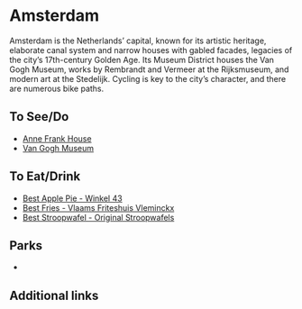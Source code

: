 # Amsterdam

Amsterdam is the Netherlands’ capital, known for its artistic heritage, elaborate canal system and narrow houses with gabled facades, legacies of the city’s 17th-century Golden Age. Its Museum District houses the Van Gogh Museum, works by Rembrandt and Vermeer at the Rijksmuseum, and modern art at the Stedelijk. Cycling is key to the city’s character, and there are numerous bike paths.

## To See/Do

* [Anne Frank House](https://www.annefrank.org/en/)
* [Van Gogh Museum](https://www.vangoghmuseum.nl/en)

## To Eat/Drink

* [Best Apple Pie - Winkel 43](https://winkel43.nl/)
* [Best Fries - Vlaams Friteshuis Vleminckx](http://vleminckxdesausmeester.nl/en/)
* [Best Stroopwafel - Original Stroopwafels](http://originalstroopwafels.com/)


## Parks

* 

## Additional links


